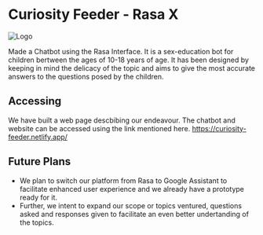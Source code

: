 # Curiosity Feeder - Rasa X
![Logo](https://github.com/parthmodi152/Sex-ed/blob/master/Curiosity%20Feeder%20logo.png)

Made a Chatbot using the Rasa Interface. It is a sex-education bot for children bertween the ages of 10-18 years of age.
It has been designed by keeping in mind the delicacy of the topic and aims to give the most accurate answers to the questions posed by the children.

## Accessing
We have built a web page descbibing our endeavour.
The chatbot and website can be accessed using the link mentioned here.
https://curiosity-feeder.netlify.app/


## Future Plans
 - We plan to switch our platform from Rasa to Google Assistant to facilitate enhanced user experience and we already have a prototype ready for it.
 - Further, we intent to expand our scope or topics ventured, questions asked and responses given to facilitate an even better undertanding of the topics.
 
